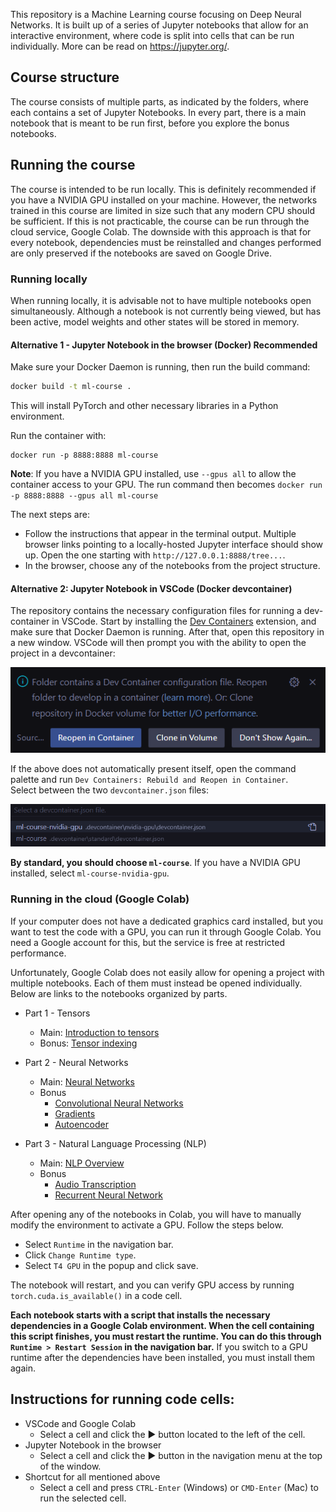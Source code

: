 This repository is a Machine Learning course focusing on Deep Neural Networks. It is built up of a series of Jupyter notebooks that allow for an interactive environment, where code is split into cells that can be run individually. More can be read on https://jupyter.org/. 

## Course structure
The course consists of multiple parts, as indicated by the folders, where each contains a set of Jupyter Notebooks. In every part, there is a main notebook that is meant to be run first, before you explore the bonus notebooks. 

## Running the course
The course is intended to be run locally. This is definitely recommended if you have a NVIDIA GPU installed on your machine. However, the networks trained in this course are limited in size such that any modern CPU should be sufficient. If this is not practicable, the course can be run through the cloud service, Google Colab. The downside with this approach is that for every notebook, dependencies must be reinstalled and changes performed are only preserved if the notebooks are saved on Google Drive. 

### Running locally
When running locally, it is advisable not to have multiple notebooks open simultaneously. Although a notebook is not currently being viewed, but has been active, model weights and other states will be stored in memory. 

#### Alternative 1 - Jupyter Notebook in the browser (Docker)  **Recommended**
Make sure your Docker Daemon is running, then run the build command:
```bash
docker build -t ml-course .
```
This will install PyTorch and other necessary libraries in a Python environment.

Run the container with:
```
docker run -p 8888:8888 ml-course
```
**Note**: If you have a NVIDIA GPU installed, use `--gpus all` to allow the container access to your GPU. The run command then becomes `docker run -p 8888:8888 --gpus all ml-course`

The next steps are:
- Follow the instructions that appear in the terminal output. Multiple browser links pointing to a locally-hosted Jupyter interface should show up. Open the one starting with `http://127.0.0.1:8888/tree...`.
- In the browser, choose any of the notebooks from the project structure. 

#### Alternative 2: Jupyter Notebook in VSCode (Docker devcontainer)
The repository contains the necessary configuration files for running a dev-container in VSCode. Start by installing the [Dev Containers](https://marketplace.visualstudio.com/items?itemName=ms-vscode-remote.remote-containers) extension, and make sure that Docker Daemon is running. After that, open this repository in a new window. VSCode will then prompt you with the ability to open the project in a devcontainer:

![vscode dev container prompt](./res/devcontainers-vscode-prompt.png)

If the above does not automatically present itself, open the command palette and run `Dev Containers: Rebuild and Reopen in Container`.  
Select between the two `devcontainer.json` files:

![dev containers to choose from](./res/devcontainers.png)

**By standard, you should choose `ml-course`**. If you have a NVIDIA GPU installed, select `ml-course-nvidia-gpu`.

### Running in the cloud (Google Colab)
If your computer does not have a dedicated graphics card installed, but you want to test the code with a GPU, you can run it through Google Colab. You need a Google account for this, but the service is free at restricted performance. 

Unfortunately, Google Colab does not easily allow for opening a project with multiple notebooks. Each of them must instead be opened individually. 
Below are links to the notebooks organized by parts.

- Part 1 - Tensors
    - Main: [Introduction to tensors](https://colab.research.google.com/github/willdalh/ml-course/blob/main/part1-tensors/tensors.ipynb)
    - Bonus: [Tensor indexing](https://colab.research.google.com/github/willdalh/ml-course/blob/main/part1-tensors/bonus_indexing.ipynb)

- Part 2 - Neural Networks
    - Main: [Neural Networks](https://colab.research.google.com/github/willdalh/ml-course/blob/main/part2-neural-networks/neural_networks.ipynb)
    - Bonus
        - [Convolutional Neural Networks](https://colab.research.google.com/github/willdalh/ml-course/blob/main/part2-neural-networks/bonus_convnet.ipynb)
        - [Gradients](https://colab.research.google.com/github/willdalh/ml-course/blob/main/part2-neural-networks/bonus_gradients.ipynb)
        - [Autoencoder](https://colab.research.google.com/github/willdalh/ml-course/blob/main/part2-neural-networks/bonus_autoencoder.ipynb)

- Part 3 - Natural Language Processing (NLP)
    - Main: [NLP Overview](https://colab.research.google.com/github/willdalh/ml-course/blob/main/part3-nlp/nlp.ipynb)
    - Bonus
        - [Audio Transcription](https://colab.research.google.com/github/willdalh/ml-course/blob/main/part3-nlp/bonus_audio_transcription.ipynb)
        - [Recurrent Neural Network](https://colab.research.google.com/github/willdalh/ml-course/blob/main/part3-nlp/bonus_rnn.ipynb)

    
After opening any of the notebooks in Colab, you will have to manually modify the environment to activate a GPU. Follow the steps below.

- Select `Runtime` in the navigation bar.
- Click `Change Runtime type`.
- Select `T4 GPU` in the popup and click save.

The notebook will restart, and you can verify GPU access by running `torch.cuda.is_available()` in a code cell.

**Each notebook starts with a script that installs the necessary dependencies in a Google Colab environment. When the cell containing this script finishes, you must restart the runtime. You can do this through `Runtime > Restart Session` in the navigation bar.** If you switch to a GPU runtime after the dependencies have been installed, you must install them again. 

## Instructions for running code cells:
- VSCode and Google Colab
    - Select a cell and click the ▶️ button located to the left of the cell.
- Jupyter Notebook in the browser
    - Select a cell and click the ▶️ button in the navigation menu at the top of the window.
- Shortcut for all mentioned above
    - Select a cell and press `CTRL-Enter` (Windows) or `CMD-Enter` (Mac) to run the selected cell.
